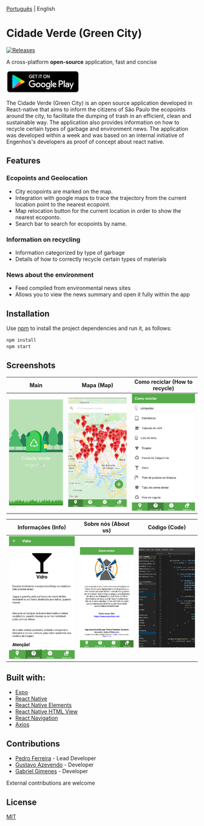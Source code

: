 [Português](/README.md) | English

# Cidade Verde (Green City)

[![Releases](https://img.shields.io/badge/android-5.0%2B-brightgreen.svg)]()

A cross-platform **open-source** application, fast and concise

[![Google Play](/art/google_play.png)](https://play.google.com/store/apps/details?id=com.engenhos.cidadeverde)


The Cidade Verde (Green City) is an open source application developed in React-native that aims to inform the citizens of São Paulo the ecopoints around the city, to facilitate the dumping of trash in an efficient, clean and sustainable way. The application also provides information on how to recycle certain types of garbage and environment news.
The application was developed within a week and was based on an internal initiative of Engenhos's developers as proof of concept about react native.


## Features
### Ecopoints and Geolocation
- City ecopoints are marked on the map.
- Integration with google maps to trace the trajectory from the current location point to the nearest ecopoint.
- Map relocation button for the current location in order to show the nearest ecoponto.
- Search bar to search for ecopoints by name.

### Information on recycling
- Information categorized by type of garbage
- Details of how to correctly recycle certain types of materials


### News about the environment
- Feed compiled from environmental news sites
- Allows you to view the news summary and open it fully within the app



## Installation

Use [npm]((https://www.npmjs.com/get-npm)) to install the project dependencies and run it, as follows:

```bash
npm install 
npm start
```

## Screenshots

| Main | Mapa (Map) | Como reciclar (How to recycle) |
|:-:|:-:|:-:|
| ![main](/art/splash.png) | ![mapa](/art/maps.png) | ![howto](/art/como-reciclar.png) |

| Informações (Info) | Sobre nós (About us) | Código (Code) |
|:-:|:-:|:-:|
| ![info](/art/info.png) | ![aboutus](/art/about.png) | ![code](/art/codigo.png) |


## Built with:
- [Expo](https://expo.io/)
- [React Native](https://facebook.github.io/react-native/)
- [React Native Elements](https://react-native-training.github.io/react-native-elements/)
- [React Native HTML View](https://github.com/jsdf/react-native-htmlview)
- [React Navigation](https://reactnavigation.org)
- [Axios](https://github.com/axios/axios)

## Contributions
- [Pedro Ferreira](https://github.com/p-ferreira) - Lead Developer
- [Gustavo Azevendo](https://github.com/Gustavoaz) - Developer
- [Gabriel Gimenes](https://github.com/ggimenes) - Developer

External contributions are welcome

## License
[MIT](https://choosealicense.com/licenses/mit/)